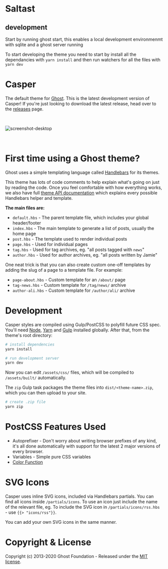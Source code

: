 # Saltast

## development

Start by running ghost start, this enables a local development environmenmt with sqlite and a ghost server running

To start developing the theme you need to start by install all the dependancies with 
`yarn install`
and then run watchers for all the files with 
`yarn dev`

# Casper

The default theme for [Ghost](http://github.com/tryghost/ghost/). This is the latest development version of Casper! If you're just looking to download the latest release, head over to the [releases](https://github.com/TryGhost/Casper/releases) page.

&nbsp;

![screenshot-desktop](https://user-images.githubusercontent.com/353959/66987533-40eae100-f0c1-11e9-822e-cbaf38fb8e3f.png)

&nbsp;

# First time using a Ghost theme?

Ghost uses a simple templating language called [Handlebars](http://handlebarsjs.com/) for its themes.

This theme has lots of code comments to help explain what's going on just by reading the code. Once you feel comfortable with how everything works, we also have full [theme API documentation](https://ghost.org/docs/api/handlebars-themes/) which explains every possible Handlebars helper and template.

**The main files are:**

- `default.hbs` - The parent template file, which includes your global header/footer
- `index.hbs` - The main template to generate a list of posts, usually the home page
- `post.hbs` - The template used to render individual posts
- `page.hbs` - Used for individual pages
- `tag.hbs` - Used for tag archives, eg. "all posts tagged with `news`"
- `author.hbs` - Used for author archives, eg. "all posts written by Jamie"

One neat trick is that you can also create custom one-off templates by adding the slug of a page to a template file. For example:

- `page-about.hbs` - Custom template for an `/about/` page
- `tag-news.hbs` - Custom template for `/tag/news/` archive
- `author-ali.hbs` - Custom template for `/author/ali/` archive


# Development

Casper styles are compiled using Gulp/PostCSS to polyfill future CSS spec. You'll need [Node](https://nodejs.org/), [Yarn](https://yarnpkg.com/) and [Gulp](https://gulpjs.com) installed globally. After that, from the theme's root directory:

```bash
# install dependencies
yarn install

# run development server
yarn dev
```

Now you can edit `/assets/css/` files, which will be compiled to `/assets/built/` automatically.

The `zip` Gulp task packages the theme files into `dist/<theme-name>.zip`, which you can then upload to your site.

```bash
# create .zip file
yarn zip
```

# PostCSS Features Used

- Autoprefixer - Don't worry about writing browser prefixes of any kind, it's all done automatically with support for the latest 2 major versions of every browser.
- Variables - Simple pure CSS variables
- [Color Function](https://github.com/postcss/postcss-color-function)


# SVG Icons

Casper uses inline SVG icons, included via Handlebars partials. You can find all icons inside `/partials/icons`. To use an icon just include the name of the relevant file, eg. To include the SVG icon in `/partials/icons/rss.hbs` - use `{{> "icons/rss"}}`.

You can add your own SVG icons in the same manner.


# Copyright & License

Copyright (c) 2013-2020 Ghost Foundation - Released under the [MIT license](LICENSE).
